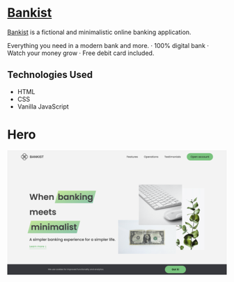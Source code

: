 # <a href="https://bankist-website-andrii-mysaka.netlify.app/" target="_blank">Bankist</a>

<a href="https://bankist-bank.vercel.app/">Bankist</a> is a fictional and minimalistic online banking application.

Everything you need in a modern bank and more.
· 100% digital bank
· Watch your money grow
· Free debit card included.

## Technologies Used

- HTML
- CSS
- Vanilla JavaScript

# Hero
<a href="https://omnifood-andrii-mysaka.netlify.app" target="_blank">
<img src="./project-preview.png" style="max-width:100%;"></a>

